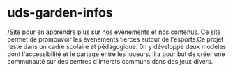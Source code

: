 # uds-garden-infos
/Site pour en apprendre plus sur nos évenements et nos contenus.
Ce site permet de promouvoir les évenements tierces autour de l'esports.Ce projet reste dans un cadre scolaire et pédagogique.
0n y développe deux modèles dont l'accessibilité et le partage entre les joueurs.
Il a pour but de créer une communauté sur des centres d'interets communs dans des jeux divers.
